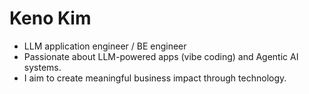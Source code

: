 # Keno Kim
- LLM application engineer / BE engineer
- Passionate about LLM-powered apps (vibe coding) and Agentic AI systems. 
- I aim to create meaningful business impact through technology.
